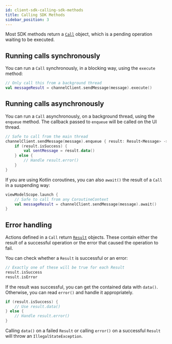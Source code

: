 ```yaml
---
id: client-sdk-calling-sdk-methods
title: Calling SDK Methods
sidebar_position: 3
---
```


Most SDK methods return a [`Call`](https://getstream.github.io/stream-chat-android/stream-chat-android-core/stream-chat-android-core/io.getstream.chat.android.client.call/-call/) object, which is a pending operation waiting to be executed.

## Running calls synchronously

You can run a `Call` synchronously, in a blocking way, using the `execute` method:

```kotlin
// Only call this from a background thread
val messageResult = channelClient.sendMessage(message).execute()
```

## Running calls asynchronously

You can run a `Call` asynchronously, on a background thread, using the `enqueue` method. The callback passed to `enqueue` will be called on the UI thread.

```kotlin
// Safe to call from the main thread
channelClient.sendMessage(message).enqueue { result: Result<Message> ->
    if (result.isSuccess) {
        val sentMessage = result.data()
    } else {
        // Handle result.error()
    }
}
```

If you are using Kotlin coroutines, you can also `await()` the result of a `Call` in a suspending way:

```kotlin
viewModelScope.launch {
    // Safe to call from any CoroutineContext
    val messageResult = channelClient.sendMessage(message).await()
}
```

## Error handling

Actions defined in a `Call` return [`Result`](https://getstream.github.io/stream-chat-android/stream-chat-android-core/stream-chat-android-core/io.getstream.chat.android.client.utils/-result/) objects. These contain either the result of a successful operation or the error that caused the operation to fail.

You can check whether a `Result` is successful or an error:

```kotlin
// Exactly one of these will be true for each Result
result.isSuccess
result.isError
```

If the result was successful, you can get the contained data with `data()`. Otherwise, you can read `error()` and handle it appropriately.

```kotlin
if (result.isSuccess) {
    // Use result.data()
} else {
    // Handle result.error()
}
```

Calling `data()` on a failed `Result` or calling `error()` on a successful `Result` will throw an `IllegalStateException`.
